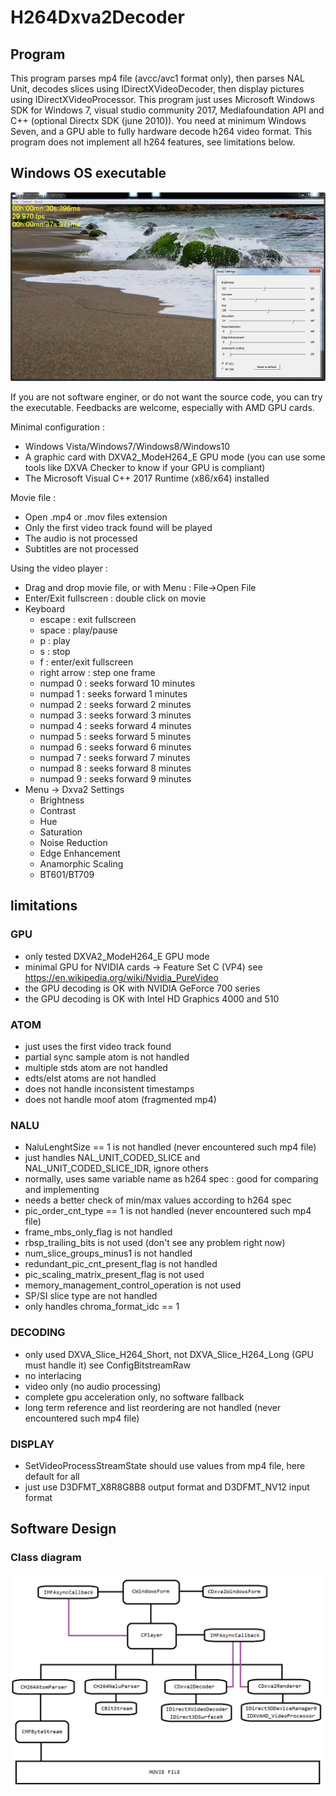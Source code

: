 # H264Dxva2Decoder

## Program

This program parses mp4 file (avcc/avc1 format only), then parses NAL Unit, decodes slices using IDirectXVideoDecoder, then display pictures using IDirectXVideoProcessor. This program just uses Microsoft Windows SDK for Windows 7, visual studio community 2017, Mediafoundation API and C++ (optional Directx SDK (june 2010)). You need at minimum Windows Seven, and a GPU able to fully hardware decode h264 video format. This program does not implement all h264 features, see limitations below.

## Windows OS executable

![H264Dxva2Decoder](./Media/H264Dxva2Decoder.jpg)

If you are not software enginer, or do not want the source code, you can try the executable. Feedbacks are welcome, especially with AMD GPU cards.

Minimal configuration :
* Windows Vista/Windows7/Windows8/Windows10
* A graphic card with DXVA2_ModeH264_E GPU mode (you can use some tools like DXVA Checker to know if your GPU is compliant)
* The Microsoft Visual C++ 2017 Runtime (x86/x64) installed

Movie file :
* Open .mp4 or .mov files extension
* Only the first video track found will be played
* The audio is not processed
* Subtitles are not processed

Using the video player :
* Drag and drop movie file, or with Menu : File->Open File
* Enter/Exit fullscreen : double click on movie
* Keyboard
  * escape : exit fullscreen
  * space : play/pause
  * p : play
  * s : stop
  * f : enter/exit fullscreen
  * right arrow : step one frame
  * numpad 0 : seeks forward 10 minutes
  * numpad 1 : seeks forward 1 minutes
  * numpad 2 : seeks forward 2 minutes
  * numpad 3 : seeks forward 3 minutes
  * numpad 4 : seeks forward 4 minutes
  * numpad 5 : seeks forward 5 minutes
  * numpad 6 : seeks forward 6 minutes
  * numpad 7 : seeks forward 7 minutes
  * numpad 8 : seeks forward 8 minutes
  * numpad 9 : seeks forward 9 minutes
* Menu -> Dxva2 Settings
  * Brightness
  * Contrast
  * Hue
  * Saturation
  * Noise Reduction
  * Edge Enhancement
  * Anamorphic Scaling
  * BT601/BT709
  

## limitations

### GPU
* only tested DXVA2_ModeH264_E GPU mode
* minimal GPU for NVIDIA cards -> Feature Set C (VP4) see https://en.wikipedia.org/wiki/Nvidia_PureVideo
* the GPU decoding is OK with NVIDIA GeForce 700 series
* the GPU decoding is OK with Intel HD Graphics 4000 and 510

### ATOM
* just uses the first video track found
* partial sync sample atom is not handled
* multiple stds atom are not handled
* edts/elst atoms are not handled
* does not handle inconsistent timestamps
* does not handle moof atom (fragmented mp4)

### NALU
* NaluLenghtSize == 1 is not handled (never encountered such mp4 file)
* just handles NAL_UNIT_CODED_SLICE and NAL_UNIT_CODED_SLICE_IDR, ignore others
* normally, uses same variable name as h264 spec : good for comparing and implementing
* needs a better check of min/max values according to h264 spec
* pic_order_cnt_type == 1 is not handled (never encountered such mp4 file)
* frame_mbs_only_flag is not handled
* rbsp_trailing_bits is not used (don't see any problem right now)
* num_slice_groups_minus1 is not handled
* redundant_pic_cnt_present_flag is not handled
* pic_scaling_matrix_present_flag is not used
* memory_management_control_operation is not used
* SP/SI slice type are not handled
* only handles chroma_format_idc == 1

### DECODING
* only used DXVA_Slice_H264_Short, not DXVA_Slice_H264_Long (GPU must handle it) see ConfigBitstreamRaw
* no interlacing
* video only (no audio processing)
* complete gpu acceleration only, no software fallback
* long term reference and list reordering are not handled (never encountered such mp4 file)

### DISPLAY
* SetVideoProcessStreamState should use values from mp4 file, here default for all
* just use D3DFMT_X8R8G8B8 output format and D3DFMT_NV12 input format

## Software Design

### Class diagram

![ClassDiagram](./Media/ClassDiagram.jpg)
